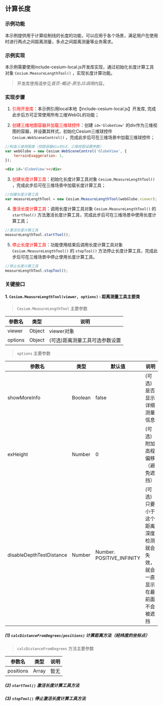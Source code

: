 ## 计算长度

### 示例功能

本示例提供用于计算绘制线的长度的功能，可以应用于各个场景，满足用户在使用时进行两点之间距离测量，多点之间距离测量等业务需求。

### 示例实现

本示例需要使用include-cesium-local.js开发库实现，通过初始化长度计算工具对象 `Cesium.MeasureLengthTool()` ，实现长度计算功能。

> 开发库使用请参见*首页-概述-原生JS调用*内容。

### 实现步骤

1. <font color=red>引用开发库</font>：本示例引用local本地【include-cesium-local.js】开发库, 完成此步后方可正常使用所有三维WebGL的功能；

2. <font color=red>创建三维地图容器并加载三维球控件</font>：创建 `id='GlobeView'` 的div作为三维视图的容器，并设置其样式，初始化Cesium三维球控件 `Cesium.WebSceneControl()` ，完成此步后可在三维场景中加载三维球控件；

``` Javascript
//构造三维视图类（视图容器div的id，三维视图设置参数）
var webGlobe = new Cesium.WebSceneControl('GlobeView', {
    terrainExaggeration: 1,
}); 
```

``` html
<div id='GlobeView'></div>
```

3. <font color=red>创建长度计算工具</font>：初始化长度计算工具对象 `Cesium.MeasureLengthTool()` ，完成此步后可在三维场景中加载长度计算工具；

``` Javascript
//创建长度计算工具
var measureLengthTool = new Cesium.MeasureLengthTool(webGlobe.viewer);
```

4. <font color=red>激活长度计算工具</font>：调用长度计算工具对象 `Cesium.MeasureLengthTool()` 的 `startTool()` 方法激活长度计算工具，完成此步后可在三维场景中使用长度计算工具；

``` Javascript
//激活长度计算工具
measureLengthTool.startTool();
```

5. <font color=red>停止长度计算工具</font>：功能使用结束后调用长度计算工具对象 `Cesium.MeasureLengthTool()` 的 `stopTool()` 方法停止长度计算工具，完成此步后可在三维场景中停止使用长度计算工具。

``` Javascript
//停止长度计算工具
measureLengthTool.stopTool();
```

### 关键接口

#### 1. `Cesium.MeasureLengthTool(viewer, options)` : 距离测量工具主要类

> `Cesium.MeasureLengthTool` 主要参数

|参数名|类型|说明|
|-|-|-|
|viewer|Object|viewer对象|
|options|Object|(可选)距离测量工具可选参数设置|

> `options` 主要参数

|参数名|类型|默认值|说明|
|-|-|-|-|
|showMoreInfo|Boolean|false|(可选)是否显示详细测量信息|
|exHeight|Number|0|(可选)附加高程偏移 （避免遮挡）|
|disableDepthTestDistance|Number|Number. POSITIVE_INFINITY|(可选)只要小于这个距离深度检测就会失效，就会一直显示在最前面 不会被遮挡|

##### (1) `calcDistanceFromDegrees(positions)` 计算距离方法（经纬度的坐标点）

> `calcDistanceFromDegrees` 方法主要参数

|参数名|类型|说明|
|-|-|-|
|positions|Array|暂无|

##### (2) `startTool()` 激活长度计算工具方法

##### (3) `stopTool()` 停止激活长度计算工具方法
